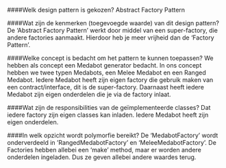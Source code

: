 ####Welk design pattern is gekozen?
Abstract Factory Pattern

####Wat zijn de kenmerken (toegevoegde waarde) van dit design pattern?
De ‘Abstract Factory Pattern’ werkt door middel van een super-factory, die andere factories aanmaakt. Hierdoor heb je meer vrijheid dan de ‘Factory Pattern’.

####Welke concept is bedacht om het pattern te kunnen toepassen?
We hebben als concept een Medabot generator bedacht. In ons concept hebben we twee typen Medabots, een Melee Medabot en een Ranged Medabot. Iedere Medabot heeft zijn eigen factory die gebruik maken van een contract/interface, dit is de super-factory. Daarnaast heeft iedere Medabot zijn eigen onderdelen die je via de factory inlaat.

####Wat zijn de responsibilities van de geïmplementeerde classes?
Dat iedere factory zijn eigen classes kan inladen. Iedere Medabot heeft zijn eigen onderdelen. 

####In welk opzicht wordt polymorfie bereikt?
De ‘MedabotFactory’ wordt onderverdeeld in ’RangedMedabotFactory’ en ‘MeleeMedabotFactory’. De Factories hebben allebei een ‘make’ method, maar er worden andere onderdelen ingeladen. Dus ze geven allebei andere waardes terug.
